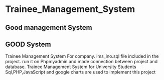 # Trainee_Management_System
## Good management System
## GOOD System
Trainee Management System For company.
ims_ino.sql file included in the project. run it on Phpmyadmin and made connection between project and database.
Trainee Management System for University Students
Sql,PHP,JavaScript and google charts are used to implement this project

